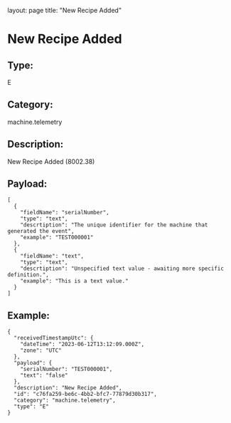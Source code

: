 layout: page
title: "New Recipe Added"

# New Recipe Added

## Type:

E

## Category:

machine.telemetry

## Description: 

New Recipe Added (8002.38)

## Payload:

```
[
  {
    "fieldName": "serialNumber",
    "type": "text",
    "descrtiption": "The unique identifier for the machine that generated the event",
    "example": "TEST000001"
  },
  {
    "fieldName": "text",
    "type": "text",
    "descrtiption": "Unspecified text value - awaiting more specific definition.",
    "example": "This is a text value."
  }
]
```

## Example:

```
{
  "receivedTimestampUtc": {
    "dateTime": "2023-06-12T13:12:09.000Z",
    "zone": "UTC"
  },
  "payload": {
    "serialNumber": "TEST000001",
    "text": "false"
  },
  "description": "New Recipe Added",
  "id": "c76fa259-be6c-4bb2-bfc7-77879d30b317",
  "category": "machine.telemetry",
  "type": "E"
}
```
